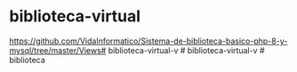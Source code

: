 # biblioteca-virtual
https://github.com/VidaInformatico/Sistema-de-biblioteca-basico-php-8-y-mysql/tree/master/Views#   b i b l i o t e c a - v i r t u a l - v  
 #   b i b l i o t e c a - v i r t u a l - v  
 #   b i b l i o t e c a  
 